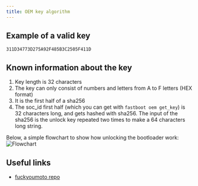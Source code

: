 ```yaml
---
title: OEM key algorithm
---
```


## Example of a valid key
```text
311D34773D275A92F485B3C2505F411D
```

## Known information about the key
1. Key length is 32 characters
2. The key can only consist of numbers and letters from A to F letters (HEX format) 
3. It is the first half of a sha256
4. The soc_id first half (which you can get with `fastboot oem get_key`) is 32 characters long, and gets hashed with sha256. The input of the sha256 is the unlock key repeated two times to make a 64 characters long string.


Below, a simple flowchart to show how unlocking the bootloader work:
![Flowchart](/static/assets/unlock_key_flowchart.png)

## Useful links
- [fuckyoumoto repo](https://github.com/moto-penangf/fuckyoumoto)
